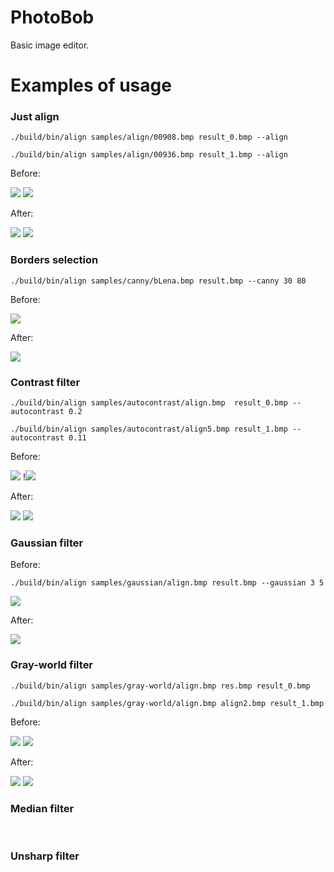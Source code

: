 # PhotoBob
Basic image editor.

# Examples of usage

### Just align

`./build/bin/align samples/align/00908.bmp result_0.bmp --align`

``./build/bin/align samples/align/00936.bmp result_1.bmp --align``

Before:

![](https://github.com/Nikonz/PhotoBob/blob/master/samples/align/00908u.bmp)
![](https://github.com/Nikonz/PhotoBob/blob/master/samples/align/00936u.bmp)

After:

![](https://github.com/Nikonz/PhotoBob/blob/master/samples/align/1.bmp)
![](https://github.com/Nikonz/PhotoBob/blob/master/samples/align/4.bmp)

### Borders selection

`./build/bin/align samples/canny/bLena.bmp result.bmp --canny 30 80`

Before:

![](https://github.com/Nikonz/PhotoBob/blob/master/samples/canny/bLena.bmp) 

After:

![](https://github.com/Nikonz/PhotoBob/blob/master/samples/canny/0.bmp)

### Contrast filter

`./build/bin/align samples/autocontrast/align.bmp  result_0.bmp --autocontrast 0.2`

`./build/bin/align samples/autocontrast/align5.bmp result_1.bmp --autocontrast 0.11`

Before:

![](https://github.com/Nikonz/PhotoBob/blob/master/samples/autocontrast/align.bmp) !![](https://github.com/Nikonz/PhotoBob/blob/master/samples/autocontrast/align5.bmp)

After:

![](https://github.com/Nikonz/PhotoBob/blob/master/samples/autocontrast/contrast.bmp) ![](https://github.com/Nikonz/PhotoBob/blob/master/samples/autocontrast/5.bmp)

### Gaussian filter

Before:

`./build/bin/align samples/gaussian/align.bmp result.bmp --gaussian 3 5`

![](https://github.com/Nikonz/PhotoBob/blob/master/samples/gaussian/tsar.bmp)

After:

![](https://github.com/Nikonz/PhotoBob/blob/master/samples/gaussian/0.bmp)

### Gray-world filter

`./build/bin/align samples/gray-world/align.bmp res.bmp result_0.bmp`

`./build/bin/align samples/gray-world/align.bmp align2.bmp result_1.bmp`

Before:

![](https://github.com/Nikonz/PhotoBob/blob/master/samples/gray-world/res.bmp)
![](https://github.com/Nikonz/PhotoBob/blob/master/samples/gray-world/align2.bmp)

After:

![](https://github.com/Nikonz/PhotoBob/blob/master/samples/gray-world/0.bmp)
![](https://github.com/Nikonz/PhotoBob/blob/master/samples/gray-world/2.bmp)

### Median filter

![]()
![]()

### Unsharp filter
